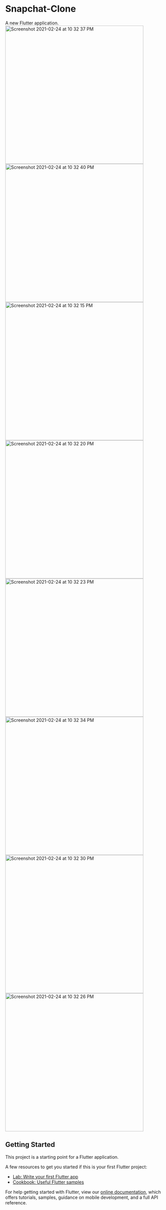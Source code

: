 # Snapchat-Clone

A new Flutter application.
<img width="435" alt="Screenshot 2021-02-24 at 10 32 37 PM" src="https://user-images.githubusercontent.com/72858063/109037780-1e26fe80-76f1-11eb-8923-81535ad7c9c9.png">
<img width="435" alt="Screenshot 2021-02-24 at 10 32 40 PM" src="https://user-images.githubusercontent.com/72858063/109037799-22531c00-76f1-11eb-96f5-6403705c0113.png">
<img width="435" alt="Screenshot 2021-02-24 at 10 32 15 PM" src="https://user-images.githubusercontent.com/72858063/109037808-24b57600-76f1-11eb-88cd-8ff1b537e966.png">
<img width="435" alt="Screenshot 2021-02-24 at 10 32 20 PM" src="https://user-images.githubusercontent.com/72858063/109037818-25e6a300-76f1-11eb-9271-70bc1a29b892.png">
<img width="435" alt="Screenshot 2021-02-24 at 10 32 23 PM" src="https://user-images.githubusercontent.com/72858063/109037826-2717d000-76f1-11eb-8207-cdf21e6285aa.png">
<img width="435" alt="Screenshot 2021-02-24 at 10 32 34 PM" src="https://user-images.githubusercontent.com/72858063/109037833-2a12c080-76f1-11eb-8284-4a571f8042c0.png">
<img width="435" alt="Screenshot 2021-02-24 at 10 32 30 PM" src="https://user-images.githubusercontent.com/72858063/109037837-2b43ed80-76f1-11eb-8c65-1ccec2850676.png">
<img width="435" alt="Screenshot 2021-02-24 at 10 32 26 PM" src="https://user-images.githubusercontent.com/72858063/109037841-2bdc8400-76f1-11eb-8628-46004dabd888.png">

## Getting Started

This project is a starting point for a Flutter application.

A few resources to get you started if this is your first Flutter project:

- [Lab: Write your first Flutter app](https://flutter.dev/docs/get-started/codelab)
- [Cookbook: Useful Flutter samples](https://flutter.dev/docs/cookbook)

For help getting started with Flutter, view our
[online documentation](https://flutter.dev/docs), which offers tutorials,
samples, guidance on mobile development, and a full API reference.
